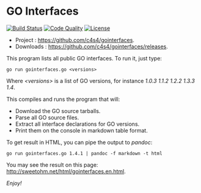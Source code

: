 GO Interfaces
=============

[![Build Status](https://travis-ci.org/c4s4/gointerfaces.svg?branch=master)](https://travis-ci.org/c4s4/gointerfaces)
[![Code Quality](https://goreportcard.com/badge/github.com/c4s4/gointerfaces)](https://goreportcard.com/report/github.com/c4s4/gointerfaces)
[![License](https://img.shields.io/badge/License-Apache%202.0-blue.svg)](https://opensource.org/licenses/Apache-2.0)
<!--
[![Coverage Report](https://coveralls.io/repos/github/c4s4/gointerfaces/badge.svg?branch=master)](https://coveralls.io/github/c4s4/neon?branch=master)
-->

- Project :   <https://github.com/c4s4/gointerfaces>.
- Downloads : <https://github.com/c4s4/gointerfaces/releases>.

This program lists all public GO interfaces. To run it, just type:

    go run gointerfaces.go <versions>

Where *&lt;versions>* is a list of GO versions, for instance *1.0.3 1.1.2 1.2.2 1.3.3 1.4*.

This compiles and runs the program that will:

- Download the GO source tarballs.
- Parse all GO source files.
- Extract all interface declarations for GO versions.
- Print them on the console in markdown table format.

To get result in HTML, you can pipe the output to *pandoc*:

    go run gointerfaces.go 1.4.1 | pandoc -f markdown -t html

You may see the result on this page: <http://sweetohm.net/html/gointerfaces.en.html>.

*Enjoy!*
